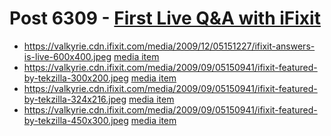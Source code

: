 # Post 6309 - [First Live Q&#038;A with iFixit](https://www.ifixit.com/News/6309/first-live-qa-with-ifixit)

- https://valkyrie.cdn.ifixit.com/media/2009/12/05151227/ifixit-answers-is-live-600x400.jpeg [media item](media-28596.md)
- https://valkyrie.cdn.ifixit.com/media/2009/09/05150941/ifixit-featured-by-tekzilla-300x200.jpeg [media item](media-28625.md)
- https://valkyrie.cdn.ifixit.com/media/2009/09/05150941/ifixit-featured-by-tekzilla-324x216.jpeg [media item](media-28625.md)
- https://valkyrie.cdn.ifixit.com/media/2009/09/05150941/ifixit-featured-by-tekzilla-450x300.jpeg [media item](media-28625.md)